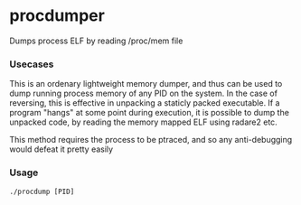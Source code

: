 # procdumper
Dumps process ELF by reading /proc/mem file

### Usecases
This is an ordenary lightweight memory dumper, and thus can be used to dump running process memory of any PID on the system. In the case of reversing, this is effective in unpacking a staticly packed executable.
If a program "hangs" at some point during execution, it is possible to dump the unpacked code, by reading the memory mapped ELF using radare2 etc.

This method requires the process to be ptraced, and so any anti-debugging would defeat it pretty easily

### Usage
`./procdump [PID]`
